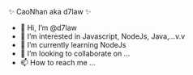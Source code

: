 ✨ CaoNhan aka d7law ✨
- 👋 Hi, I’m @d7law
- 👀 I’m interested in Javascript, NodeJs, Java,...v.v
- 🌱 I’m currently learning NodeJs
- 💞️ I’m looking to collaborate on ...
- 📫 How to reach me ...
